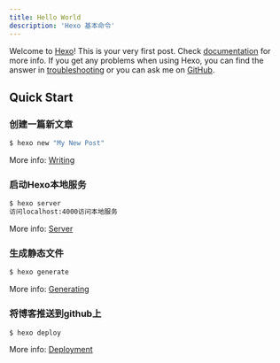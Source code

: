 ```yaml
---
title: Hello World
description: 'Hexo 基本命令'
---
```

Welcome to [Hexo](https://hexo.io/)! This is your very first post. Check [documentation](https://hexo.io/docs/) for more info. If you get any problems when using Hexo, you can find the answer in [troubleshooting](https://hexo.io/docs/troubleshooting.html) or you can ask me on [GitHub](https://github.com/hexojs/hexo/issues).

## Quick Start

### 创建一篇新文章

``` bash
$ hexo new "My New Post"
```

More info: [Writing](https://hexo.io/docs/writing.html)

### 启动Hexo本地服务

``` bash
$ hexo server
访问localhost:4000访问本地服务
```

More info: [Server](https://hexo.io/docs/server.html)

### 生成静态文件

``` bash
$ hexo generate
```

More info: [Generating](https://hexo.io/docs/generating.html)

### 将博客推送到github上

``` bash
$ hexo deploy
```

More info: [Deployment](https://hexo.io/docs/one-command-deployment.html)
